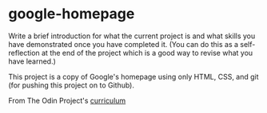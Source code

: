 # google-homepage

Write a brief introduction for what the current project is and what skills you
have demonstrated once you have completed it. (You can do this as a
self-reflection at the end of the project which is a good way to revise what
you have learned.)

This project is a copy of Google's homepage using only HTML, CSS, and git (for
pushing this project on to Github).

From The Odin Project's [curriculum](http://www.theodinproject.com/web-development-101/html-css)
